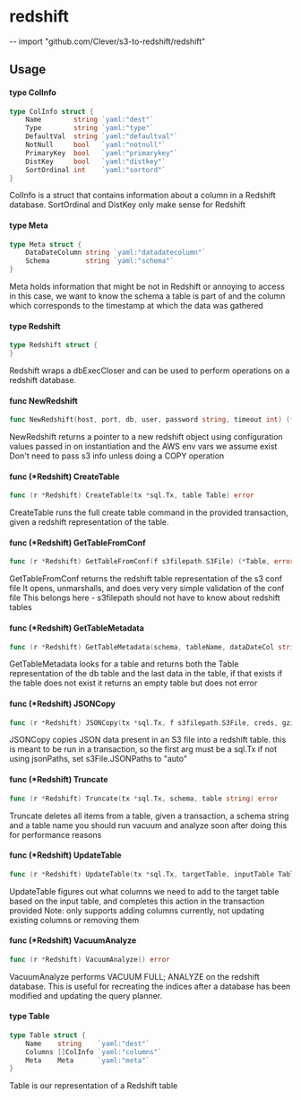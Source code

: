 # redshift
--
    import "github.com/Clever/s3-to-redshift/redshift"


## Usage

#### type ColInfo

```go
type ColInfo struct {
	Name        string `yaml:"dest"`
	Type        string `yaml:"type"`
	DefaultVal  string `yaml:"defaultval"`
	NotNull     bool   `yaml:"notnull"`
	PrimaryKey  bool   `yaml:"primarykey"`
	DistKey     bool   `yaml:"distkey"`
	SortOrdinal int    `yaml:"sortord"`
}
```

ColInfo is a struct that contains information about a column in a Redshift
database. SortOrdinal and DistKey only make sense for Redshift

#### type Meta

```go
type Meta struct {
	DataDateColumn string `yaml:"datadatecolumn"`
	Schema         string `yaml:"schema"`
}
```

Meta holds information that might be not in Redshift or annoying to access in
this case, we want to know the schema a table is part of and the column which
corresponds to the timestamp at which the data was gathered

#### type Redshift

```go
type Redshift struct {
}
```

Redshift wraps a dbExecCloser and can be used to perform operations on a
redshift database.

#### func  NewRedshift

```go
func NewRedshift(host, port, db, user, password string, timeout int) (*Redshift, error)
```
NewRedshift returns a pointer to a new redshift object using configuration
values passed in on instantiation and the AWS env vars we assume exist Don't
need to pass s3 info unless doing a COPY operation

#### func (*Redshift) CreateTable

```go
func (r *Redshift) CreateTable(tx *sql.Tx, table Table) error
```
CreateTable runs the full create table command in the provided transaction,
given a redshift representation of the table.

#### func (*Redshift) GetTableFromConf

```go
func (r *Redshift) GetTableFromConf(f s3filepath.S3File) (*Table, error)
```
GetTableFromConf returns the redshift table representation of the s3 conf file
It opens, unmarshalls, and does very very simple validation of the conf file
This belongs here - s3filepath should not have to know about redshift tables

#### func (*Redshift) GetTableMetadata

```go
func (r *Redshift) GetTableMetadata(schema, tableName, dataDateCol string) (*Table, *time.Time, error)
```
GetTableMetadata looks for a table and returns both the Table representation of
the db table and the last data in the table, if that exists if the table does
not exist it returns an empty table but does not error

#### func (*Redshift) JSONCopy

```go
func (r *Redshift) JSONCopy(tx *sql.Tx, f s3filepath.S3File, creds, gzip bool) error
```
JSONCopy copies JSON data present in an S3 file into a redshift table. this is
meant to be run in a transaction, so the first arg must be a sql.Tx if not using
jsonPaths, set s3File.JSONPaths to "auto"

#### func (*Redshift) Truncate

```go
func (r *Redshift) Truncate(tx *sql.Tx, schema, table string) error
```
Truncate deletes all items from a table, given a transaction, a schema string
and a table name you should run vacuum and analyze soon after doing this for
performance reasons

#### func (*Redshift) UpdateTable

```go
func (r *Redshift) UpdateTable(tx *sql.Tx, targetTable, inputTable Table) error
```
UpdateTable figures out what columns we need to add to the target table based on
the input table, and completes this action in the transaction provided Note:
only supports adding columns currently, not updating existing columns or
removing them

#### func (*Redshift) VacuumAnalyze

```go
func (r *Redshift) VacuumAnalyze() error
```
VacuumAnalyze performs VACUUM FULL; ANALYZE on the redshift database. This is
useful for recreating the indices after a database has been modified and
updating the query planner.

#### type Table

```go
type Table struct {
	Name    string    `yaml:"dest"`
	Columns []ColInfo `yaml:"columns"`
	Meta    Meta      `yaml:"meta"`
}
```

Table is our representation of a Redshift table
